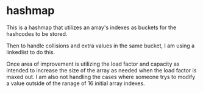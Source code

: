 # hashmap

This is a hashmap that utilizes an array's indexes as buckets for the hashcodes to be stored.

Then to handle collisions and extra values in the same bucket, I am using a linkedlist to do this.

Once area of improvement is utilizing the load factor and capacity as intended to increase the size of the array as needed when the load factor is maxed out. I am also not handling the cases where someone trys to modify a value outside of the ranage of 16 initial array indexes.